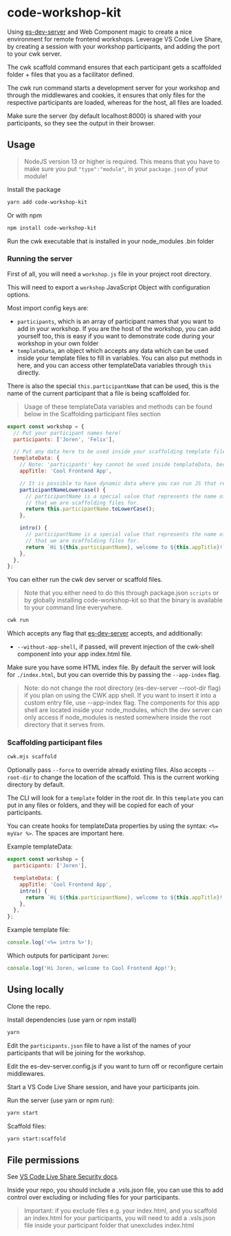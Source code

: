 # code-workshop-kit

Using [es-dev-server](https://github.com/open-wc/open-wc/tree/master/packages/es-dev-server) and Web Component magic to create a nice environment for remote frontend workshops.
Leverage VS Code Live Share, by creating a session with your workshop participants, and adding the port to your cwk server.

The cwk scaffold command ensures that each participant gets a scaffolded folder + files that you as a facilitator defined.

The cwk run command starts a development server for your workshop and through the middlewares and cookies, it ensures that only files for the respective participants are loaded, whereas for the host, all files are loaded.

Make sure the server (by default localhost:8000) is shared with your participants, so they see the output in their browser.

## Usage

> NodeJS version 13 or higher is required. This means that you have to make sure you put `"type":"module"`, in your `package.json` of your module!

Install the package

```sh
yarn add code-workshop-kit
```

Or with npm

```sh
npm install code-workshop-kit
```

Run the cwk executable that is installed in your node_modules .bin folder

### Running the server

First of all, you will need a `workshop.js` file in your project root directory.

This will need to export a `workshop` JavaScript Object with configuration options.

Most import config keys are:

- `participants`, which is an array of participant names that you want to add in your workshop. If you are the host of the workshop, you can add yourself too, this is easy if you want to demonstrate code during your workshop in your own folder
- `templateData`, an object which accepts any data which can be used inside your template files to fill in variables. You can also put methods in here, and you can access other templateData variables through `this` directly.

There is also the special `this.participantName` that can be used, this is the name of the current participant that a file is being scaffolded for.

> Usage of these templateData variables and methods can be found below in the Scaffolding participant files section

```js
export const workshop = {
  // Put your participant names here!
  participants: ['Joren', 'Felix'],

  // Put any data here to be used inside your scaffolding template files
  templateData: {
    // Note: 'participants' key cannot be used inside templateData, because templateData gets flattened
    appTitle: 'Cool Frontend App',

    // It is possible to have dynamic data where you can run JS that returns a String
    participantNameLowercase() {
      // participantName is a special value that represents the name of the current participant
      // that we are scaffolding files for.
      return this.participantName.toLowerCase();
    },

    intro() {
      // participantName is a special value that represents the name of the current participant
      // that we are scaffolding files for.
      return `Hi ${this.participantName}, welcome to ${this.appTitle}!`;
    },
  },
};
```

You can either run the cwk dev server or scaffold files.

> Note that you either need to do this through package.json `scripts` or by globally installing code-workshop-kit so that the binary is available to your command line everywhere.

```sh
cwk run
```

Which accepts any flag that [es-dev-server](https://github.com/open-wc/open-wc/tree/master/packages/es-dev-server) accepts, and additionally:

- `--without-app-shell`, if passed, will prevent injection of the cwk-shell component into your app index.html file.

Make sure you have some HTML index file. By default the server will look for `./index.html`, but you can override this by passing the `--app-index` flag.

> Note: do not change the root directory (es-dev-server --root-dir flag) if you plan on using the CWK app shell. If you want to insert it into a custom entry file, use --app-index flag.
> The components for this app shell are located inside your node_modules, which the dev server can only access if node_modules is nested somewhere inside the root directory that it serves from.

### Scaffolding participant files

```sh
cwk.mjs scaffold
```

Optionally pass `--force` to override already existing files. Also accepts `--root-dir` to change the location of the scaffold. This is the current working directory by default.

The CLI will look for a `template` folder in the root dir. In this `template` you can put in any files or folders, and they will be copied for each of your participants.

You can create hooks for templateData properties by using the syntax: `<%= myVar %>`. The spaces are important here.

Example templateData:

```js
export const workshop = {
  participants: ['Joren'],

  templateData: {
    appTitle: 'Cool Frontend App',
    intro() {
      return `Hi ${this.participantName}, welcome to ${this.appTitle}!!`;
    },
  },
};
```

Example template file:

```js
console.log('<%= intro %>');
```

Which outputs for participant `Joren`:

```js
console.log('Hi Joren, welcome to Cool Frontend App!');
```

## Using locally

Clone the repo.

Install dependencies (use yarn or npm install)

```sh
yarn
```

Edit the `participants.json` file to have a list of the names of your participants that will be joining for the workshop.

Edit the es-dev-server.config.js if you want to turn off or reconfigure certain middlewares.

Start a VS Code Live Share session, and have your participants join. 

Run the server (use yarn or npm run):

```sh
yarn start
```

Scaffold files:

```sh
yarn start:scaffold
```

## File permissions

See [VS Code Live Share Security docs](https://docs.microsoft.com/en-us/visualstudio/liveshare/reference/security).

Inside your repo, you should include a .vsls.json file, you can use this to add control over excluding or including files for your participants.

> Important: if you exclude files e.g. your index.html, and you scaffold an index.html for your participants, you will need to add a .vsls.json file inside your participant folder that unexcludes index.html
